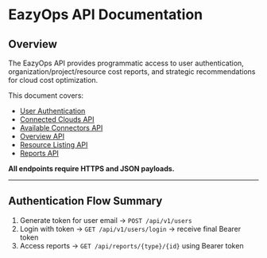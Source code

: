 

# EazyOps API Documentation

## Overview

The EazyOps API provides programmatic access to user authentication, organization/project/resource cost reports, and strategic recommendations for cloud cost optimization.

This document covers:

- [User Authentication](authentication.md)
- [Connected Clouds API](connected_clouds.md)
- [Available Connectors API](connected_clouds_connectors.md)
- [Overview API](overview_api.md)
- [Resource Listing API](resource_listing_api.md)
- [Reports API](reports.md)

**All endpoints require HTTPS and JSON payloads.**

---

## Authentication Flow Summary
1.  Generate token for user email → `POST /api/v1/users`
2.  Login with token → `GET /api/v1/users/login` → receive final Bearer token
3.  Access reports → `GET /api/reports/{type}/{id}` using Bearer token

